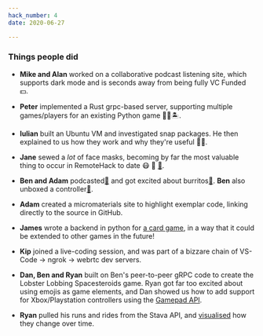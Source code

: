 ```yaml
---
hack_number: 4
date: 2020-06-27

---
```

### Things people did

- **Mike and Alan** worked on a collaborative podcast listening site, which supports dark mode and is seconds away from being fully VC Funded 💵.

- **Peter** implemented a Rust grpc-based server, supporting multiple games/players for an existing Python game 🦊🌳🏝.

- **Iulian** built an Ubuntu VM and investigated snap packages. He then explained to us how they work and why they're useful 🙇‍♀️.

- **Jane** sewed a _lot_ of face masks, becoming by far the most valuable thing to occur in RemoteHack to date 😷 🙌 [🎵][ep12].

- **Ben and Adam** podcasted[🎵][ep10] and got excited about burritos[🎵][ep13]. **Ben** also unboxed a controller[🎵][ep11].  

- **Adam** created a micromaterials site to highlight exemplar code, linking directly to the source in GitHub.

- **James** wrote a backend in python for [a card game](https://en.wikipedia.org/wiki/No_Thanks!_(game)), in a way that it could be extended to other games in the future!

- **Kip** joined a live-coding session, and was part of a bizzare chain of VS-Code → ngrok → webrtc dev servers.

- **Dan, Ben and Ryan** built on Ben's peer-to-peer gRPC code to create the Lobster Lobbing Spacesteroids game. Ryan got far too excited about using emojis as game elements, and Dan showed us how to add support for Xbox/Playstation controllers using the [Gamepad API](https://developer.mozilla.org/en-US/docs/Web/API/Gamepad_API).

- **Ryan** pulled his runs and rides from the Stava API, and [visualised](https://twitter.com/spikeheap/status/1277543399067922432?s=20) how they change over time.

[ep10]: https://remotehack.space/live/audio/episode-10.m4a
[ep11]: https://remotehack.space/live/audio/episode-11.m4a
[ep12]: https://remotehack.space/live/audio/episode-12.m4a
[ep13]: https://remotehack.space/live/audio/episode-13.m4a
